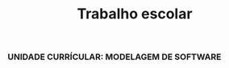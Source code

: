# <h1 style="text-align:center;">Trabalho escolar</h1><br>
<h3>UNIDADE CURRÍCULAR: MODELAGEM DE SOFTWARE</h3>
